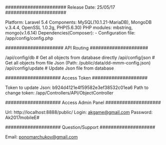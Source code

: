######################
Release Date: 25/05/17
######################

Platform:    Laravel 5.4
Components:  MySQL(10.1.21-MariaDB), MongoDB v.3.4.4, OpenSSL 1.0.2g, PHP(5.6.30)
PHP modules: mbstring, mongo(v.1.6.14)
Dependencies(Composer): -
Configuration file: /app/config/config.php

#####################
API Routing
#####################

/api/config/db     # Get all objects from database directly
/api/config/json   # Get all objects from file Json (Path: /public/data/dd-mmm-config.json)
/api/config/update # Update Json file from database

####################
Access Token
####################

Token to update Json: b924d4121e4f59582e3ef38532c01ea6
Path to change token: /app/Controllers/API/ObjectController

####################
Access Admin Panel
####################

Url:      http://localhost:8888/public/
Login:    akgame@gmail.com
Password: Ak2017mobileE#

####################
Question/Support
####################

Email: ponomarchukov@gmail.com